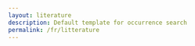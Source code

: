 ```yaml
---
layout: literature
description: Default template for occurrence search
permalink: /fr/litterature
---
```

